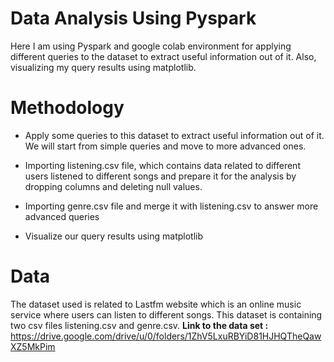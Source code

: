 # Data Analysis Using Pyspark

Here I am using Pyspark and google colab environment for applying different queries to the dataset to extract useful information out of it. Also, visualizing my query results using matplotlib.

# Methodology

* Apply some queries to this dataset to extract useful information out of it. We will start from simple queries and move to more advanced ones.

* Importing listening.csv file, which contains data related to different users listened to different songs and prepare it for the analysis by dropping columns and deleting null  values.

* Importing genre.csv file and merge it with listening.csv to answer more advanced queries

* Visualize our query results using matplotlib

# Data

The dataset used is related to Lastfm website which is an online music service where users can listen to different songs. This dataset is containing two csv files listening.csv and genre.csv.
**Link to the data set :** https://drive.google.com/drive/u/0/folders/1ZhV5LxuRBYiD81HJHQTheQawXZ5MkPim
